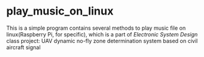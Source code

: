 # play_music_on_linux

This is a simple program contains several methods to play music file on linux(Raspberry Pi, for specific), which is a part of *Electronic System Design* class project: UAV dynamic no-fly zone determination system based on civil aircraft signal
